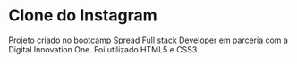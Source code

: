# Clone do Instagram
Projeto criado no bootcamp Spread Full stack Developer em parceria com a Digital Innovation One.
Foi utilizado HTML5 e CSS3.
